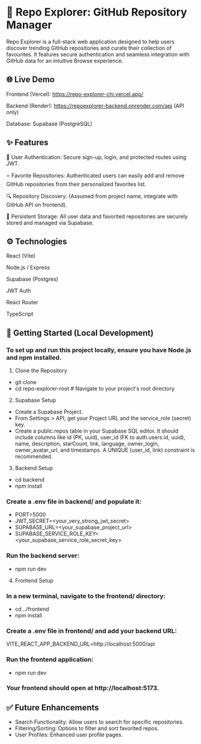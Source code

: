 # 🔎 Repo Explorer: GitHub Repository Manager

Repo Explorer is a full-stack web application designed to help users discover trending GitHub repositories and curate their collection of favourites. It features secure authentication and seamless integration with GitHub data for an intuitive Browse experience.

## 🌐 Live Demo

Frontend (Vercel): https://repo-explorer-chi.vercel.app/

Backend (Render): https://repoexplorer-backend.onrender.com/api (API only)

Database: Supabase (PostgreSQL)

##  ✨ Features

🔐 User Authentication: Secure sign-up, login, and protected routes using JWT.

⭐ Favorite Repositories: Authenticated users can easily add and remove GitHub repositories from their personalized favorites list.

🔍 Repository Discovery: (Assumed from project name, integrate with GitHub API on frontend).

💾 Persistent Storage: All user data and favorited repositories are securely stored and managed via Supabase.



##  ⚙️ Technologies

React (Vite)

Node.js / Express

Supabase (Postgres)





JWT Auth

React Router

TypeScript

##  🚀 Getting Started (Local Development)

### To set up and run this project locally, ensure you have Node.js and npm installed.

1. Clone the Repository
   
- git clone <your-repository-url>
- cd repo-explorer-root # Navigate to your project's root directory

2. Supabase Setup
   
- Create a Supabase Project.
- From Settings > API, get your Project URL and the service_role (secret) key.
- Create a public.repos table in your Supabase SQL editor. It should include columns like id (PK, uuid), user_id (FK to auth.users.id, uuid), name, description, starCount, link, language, owner_login, owner_avatar_url, and timestamps. A UNIQUE (user_id, link) constraint is recommended.

3. Backend Setup

- cd backend
- npm install
  
### Create a .env file in backend/ and populate it:

- PORT=5000
- JWT_SECRET=<your_very_strong_jwt_secret>
- SUPABASE_URL=<your_supabase_project_url>
- SUPABASE_SERVICE_ROLE_KEY=<your_supabase_service_role_secret_key>

### Run the backend server:

- npm run dev

4. Frontend Setup

### In a new terminal, navigate to the frontend/ directory:

- cd ../frontend
- npm install

### Create a .env file in frontend/ and add your backend URL:

VITE_REACT_APP_BACKEND_URL=http://localhost:5000/api

### Run the frontend application:

- npm run dev

### Your frontend should open at http://localhost:5173.
   
##  ✅ Future Enhancements

- Search Functionality: Allow users to search for specific repositories.
- Filtering/Sorting: Options to filter and sort favorited repos.
- User Profiles: Enhanced user profile pages.
